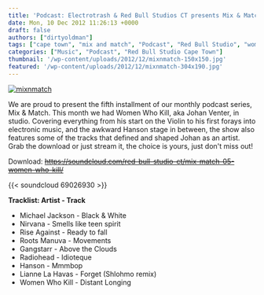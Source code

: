 ```yaml
---
title: 'Podcast: Electrotrash & Red Bull Studios CT presents Mix & Match 05 Women Who Kill'
date: Mon, 10 Dec 2012 11:26:13 +0000
draft: false
authors: ["dirtyoldman"]
tags: ["cape town", "mix and match", "Podcast", "Red Bull Studio", "women who kill"]
categories: ["Music", "Podcast", "Red Bull Studio Cape Town"]
thumbnail: '/wp-content/uploads/2012/12/mixnmatch-150x150.jpg'
featured: '/wp-content/uploads/2012/12/mixnmatch-304x190.jpg'
---
```


[![](/wp-content/uploads/2012/12/mixnmatch-e1355137781754.jpg "mixnmatch")](/2012/12/10/podcast-electrotrash-red-bull-studios-ct-presents-mix-match-05-women-who-kill/mixnmatch/)

We are proud to present the fifth installment of our monthly podcast series, Mix & Match. This month we had Women Who Kill, aka Johan Venter, in studio. Covering everything from his start on the Violin to his first forays into electronic music, and the awkward Hanson stage in between, the show also features some of the tracks that defined and shaped Johan as an artist. Grab the download or just stream it, the choice is yours, just don't miss out!

Download: ~~https://soundcloud.com/red-bull-studio-ct/mix-match-05-women-who-kill/~~

{{< soundcloud 69026930 >}}

**Tracklist: Artist - Track**

- Michael Jackson - Black & White
- Nirvana - Smells like teen spirit
- Rise Against - Ready to fall
- Roots Manuva - Movements
- Gangstarr - Above the Clouds
- Radiohead - Idioteque
- Hanson - Mmmbop
- Lianne La Havas - Forget (Shlohmo remix)
- Women Who Kill - Distant Longing
